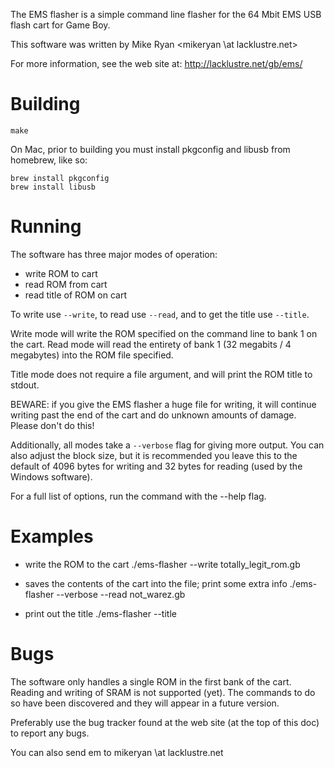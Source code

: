 The EMS flasher is a simple command line flasher for the 64 Mbit EMS USB
flash cart for Game Boy.

This software was written by Mike Ryan <mikeryan \at lacklustre.net>

For more information, see the web site at:
http://lacklustre.net/gb/ems/

# Building

    make

On Mac, prior to building you must install pkgconfig and libusb from
homebrew, like so:

    brew install pkgconfig
    brew install libusb

# Running

The software has three major modes of operation:

 * write ROM to cart
 * read ROM from cart
 * read title of ROM on cart

To write use `--write`, to read use `--read`, and to get the title use
`--title`.

Write mode will write the ROM specified on the command line to bank 1 on
the cart. Read mode will read the entirety of bank 1 (32 megabits / 4
megabytes) into the ROM file specified.

Title mode does not require a file argument, and will print the ROM
title to stdout.

BEWARE: if you give the EMS flasher a huge file for writing, it will
continue writing past the end of the cart and do unknown amounts of
damage. Please don't do this!

Additionally, all modes take a `--verbose` flag for giving more output.
You can also adjust the block size, but it is recommended you leave this
to the default of 4096 bytes for writing and 32 bytes for reading (used
by the Windows software).

For a full list of options, run the command with the --help flag.

# Examples

* write the ROM to the cart
    ./ems-flasher --write totally_legit_rom.gb

* saves the contents of the cart into the file; print some extra info
    ./ems-flasher --verbose --read not_warez.gb

* print out the title
    ./ems-flasher --title

# Bugs

The software only handles a single ROM in the first bank of the cart.
Reading and writing of SRAM is not supported (yet). The commands to do
so have been discovered and they will appear in a future version.

Preferably use the bug tracker found at the web site (at the top of this
doc) to report any bugs.

You can also send em to mikeryan \at lacklustre.net
